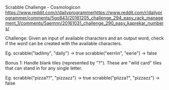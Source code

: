 Scrabble Challenge - Cosmologicon https://www.reddit.com/r/dailyprogrammerhttps://www.reddit.com/r/dailyprogrammer/comments/5go843/20161205_challenge_294_easy_rack_management_1/comments/5aemnn/20161031_challenge_290_easy_kaprekar_numbers/

Challenge: Given an input of available characters and an output word, check if the word can be created with the available characters. 

Eg. scrabble("ladilmy", "daily") -> true
    scrabble("eerriin", "eerie") -> false

Bonus 1: Handle blank tiles (represented by "?"). These are "wild card" tiles that can stand in for any single letter.

Eg. scrabble("pizza??", "pizzazz") -> true
    scrabble("piizza?", "pizzazz") -> false
